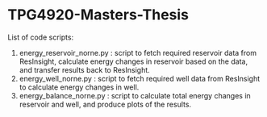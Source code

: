 # TPG4920-Masters-Thesis
List of code scripts:
1) energy_reservoir_norne.py : script to fetch required reservoir data from ResInsight, calculate energy changes in reservoir based on the data, and transfer results back to ResInsight.
2) energy_well_norne.py : script to fetch required well data from ResInsight to calculate energy changes in well.
3) energy_balance_norne.py : script to calculate total energy changes in reservoir and well, and produce plots of the results.
